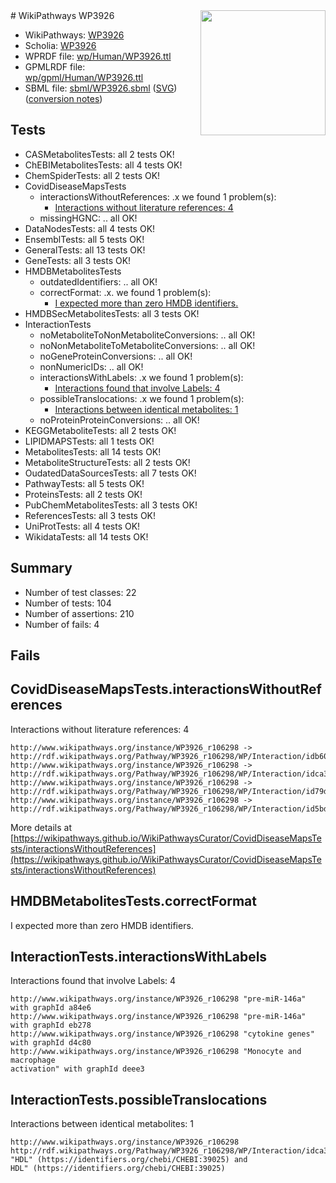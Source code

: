<img style="float: right; width: 200px" src="../logo.png" />
# WikiPathways WP3926

* WikiPathways: [WP3926](https://identifiers.org/wikipathways:WP3926)
* Scholia: [WP3926](https://scholia.toolforge.org/wikipathways/WP3926)
* WPRDF file: [wp/Human/WP3926.ttl](../wp/Human/WP3926.ttl)
* GPMLRDF file: [wp/gpml/Human/WP3926.ttl](../wp/gpml/Human/WP3926.ttl)
* SBML file: [sbml/WP3926.sbml](../sbml/WP3926.sbml) ([SVG](../sbml/WP3926.svg)) ([conversion notes](../sbml/WP3926.txt))

## Tests
* CASMetabolitesTests: all 2 tests OK!
* ChEBIMetabolitesTests: all 4 tests OK!
* ChemSpiderTests: all 2 tests OK!
* CovidDiseaseMapsTests
    * interactionsWithoutReferences: .x we found 1 problem(s):
        * [Interactions without literature references: 4](#2e295932)
    * missingHGNC: .. all OK!
* DataNodesTests: all 4 tests OK!
* EnsemblTests: all 5 tests OK!
* GeneralTests: all 13 tests OK!
* GeneTests: all 3 tests OK!
* HMDBMetabolitesTests
    * outdatedIdentifiers: .. all OK!
    * correctFormat: .x. we found 1 problem(s):
        * [I expected more than zero HMDB identifiers.](#ad154c1e)
* HMDBSecMetabolitesTests: all 3 tests OK!
* InteractionTests
    * noMetaboliteToNonMetaboliteConversions: .. all OK!
    * noNonMetaboliteToMetaboliteConversions: .. all OK!
    * noGeneProteinConversions: .. all OK!
    * nonNumericIDs: .. all OK!
    * interactionsWithLabels: .x we found 1 problem(s):
        * [Interactions found that involve Labels: 4](#630d267b)
    * possibleTranslocations: .x we found 1 problem(s):
        * [Interactions between identical metabolites: 1](#d59038c4)
    * noProteinProteinConversions: .. all OK!
* KEGGMetaboliteTests: all 2 tests OK!
* LIPIDMAPSTests: all 1 tests OK!
* MetabolitesTests: all 14 tests OK!
* MetaboliteStructureTests: all 2 tests OK!
* OudatedDataSourcesTests: all 7 tests OK!
* PathwayTests: all 5 tests OK!
* ProteinsTests: all 2 tests OK!
* PubChemMetabolitesTests: all 3 tests OK!
* ReferencesTests: all 3 tests OK!
* UniProtTests: all 4 tests OK!
* WikidataTests: all 14 tests OK!


## Summary

* Number of test classes: 22
* Number of tests: 104
* Number of assertions: 210
* Number of fails: 4

## Fails

<a name="2e295932" />

## CovidDiseaseMapsTests.interactionsWithoutReferences

Interactions without literature references: 4
```
http://www.wikipathways.org/instance/WP3926_r106298 -> http://rdf.wikipathways.org/Pathway/WP3926_r106298/WP/Interaction/idb607b62c
http://www.wikipathways.org/instance/WP3926_r106298 -> http://rdf.wikipathways.org/Pathway/WP3926_r106298/WP/Interaction/idca3b4aea
http://www.wikipathways.org/instance/WP3926_r106298 -> http://rdf.wikipathways.org/Pathway/WP3926_r106298/WP/Interaction/id79dfb402
http://www.wikipathways.org/instance/WP3926_r106298 -> http://rdf.wikipathways.org/Pathway/WP3926_r106298/WP/Interaction/id5bd82ddb
```

More details at [https://wikipathways.github.io/WikiPathwaysCurator/CovidDiseaseMapsTests/interactionsWithoutReferences](https://wikipathways.github.io/WikiPathwaysCurator/CovidDiseaseMapsTests/interactionsWithoutReferences)

<a name="ad154c1e" />

## HMDBMetabolitesTests.correctFormat

I expected more than zero HMDB identifiers.
<a name="630d267b" />

## InteractionTests.interactionsWithLabels

Interactions found that involve Labels: 4
```
http://www.wikipathways.org/instance/WP3926_r106298 "pre-miR-146a" with graphId a84e6
http://www.wikipathways.org/instance/WP3926_r106298 "pre-miR-146a" with graphId eb278
http://www.wikipathways.org/instance/WP3926_r106298 "cytokine genes" with graphId d4c80
http://www.wikipathways.org/instance/WP3926_r106298 "Monocyte and macrophage 
activation" with graphId deee3
```

<a name="d59038c4" />

## InteractionTests.possibleTranslocations

Interactions between identical metabolites: 1
```
http://www.wikipathways.org/instance/WP3926_r106298 http://rdf.wikipathways.org/Pathway/WP3926_r106298/WP/Interaction/idca3b4aea "HDL" (https://identifiers.org/chebi/CHEBI:39025) and 
HDL" (https://identifiers.org/chebi/CHEBI:39025)
```

